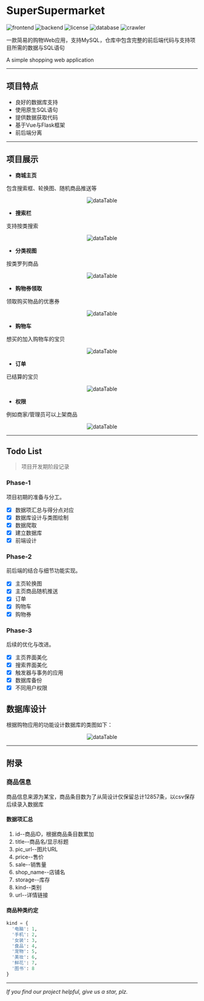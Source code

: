 # SuperSupermarket

![frontend](https://img.shields.io/badge/frontend-Vue3-darkgreen)
![backend](https://img.shields.io/badge/backend-Python-blue)
![license](https://img.shields.io/badge/License-MIT-red)
![database](https://img.shields.io/badge/Database-MySQL-green)
![crawler](https://img.shields.io/badge/crawler-DrissionPage-brown)

一款简易的购物Web应用，支持MySQL，仓库中包含完整的前后端代码与支持项目所需的数据与SQL语句

A simple shopping web application

---

## 项目特点

- 良好的数据库支持
- 使用原生SQL语句
- 提供数据获取代码
- 基于Vue与Flask框架
- 前后端分离

---

## 项目展示

- **商城主页**

包含搜索框、轮换图、随机商品推送等

<p align="center">
  <img src="ShowPics/主页.png" alt="dataTable">
</p>

- **搜索栏**

支持按类搜索

<p align="center">
  <img src="ShowPics/搜索.png" alt="dataTable">
</p>

- **分类视图**

按类罗列商品

<p align="center">
  <img src="ShowPics/分类视图.png" alt="dataTable">
</p>

- **购物券领取**

领取购买物品的优惠券

<p align="center">
  <img src="ShowPics/优惠券.png" alt="dataTable">
</p>

- **购物车**

想买的加入购物车的宝贝

<p align="center">
  <img src="ShowPics/购物车.png" alt="dataTable">
</p>

- **订单**

已结算的宝贝

<p align="center">
  <img src="ShowPics/订单.png" alt="dataTable">
</p>

- **权限**

例如商家/管理员可以上架商品

<p align="center">
  <img src="ShowPics/上架.png" alt="dataTable">
</p>

---

## Todo List

>项目开发期阶段记录

### Phase-1

项目初期的准备与分工。

- [X] 数据项汇总与得分点对应
- [X] 数据库设计与类图绘制
- [X] 数据爬取
- [X] 建立数据库
- [X] 前端设计

### Phase-2

前后端的结合与细节功能实现。

- [X] 主页轮换图
- [X] 主页商品随机推送
- [X] 订单
- [X] 购物车
- [X] 购物券

### Phase-3

后续的优化与改进。

- [X] 主页界面美化
- [X] 搜索界面美化
- [X] 触发器与事务的应用
- [X] 数据库备份
- [X] 不同用户权限

## 数据库设计

根据购物应用的功能设计数据库的类图如下：

<p align="center">
  <img src="Database/design/dataTable.png" alt="dataTable">
</p>

---

## 附录

### 商品信息

商品信息来源为某宝，商品条目数为了从简设计仅保留总计12857条，以csv保存后续录入数据库

#### 数据项汇总

1. id--商品ID，根据商品条目数累加
2. title--商品名/显示标题
3. pic_url--图片URL
4. price--售价
5. sale--销售量
6. shop_name--店铺名
7. storage--库存
8. kind--类别
9. url--详情链接

#### 商品种类约定

```python
kind = {
  '电脑': 1,
  '手机': 2,
  '女装': 3,
  '食品': 4,
  '宠物': 5,
  '美妆': 6,
  '鲜花': 7,
  '图书': 8
}
```

---

*If you find our project helpful, give us a star, plz.*
